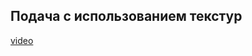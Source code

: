 ## Подача с использованием текстур

[video](https://player.softculture.cc/embed/online/DIK/DIK_1.1.11_L6-5_Axo)